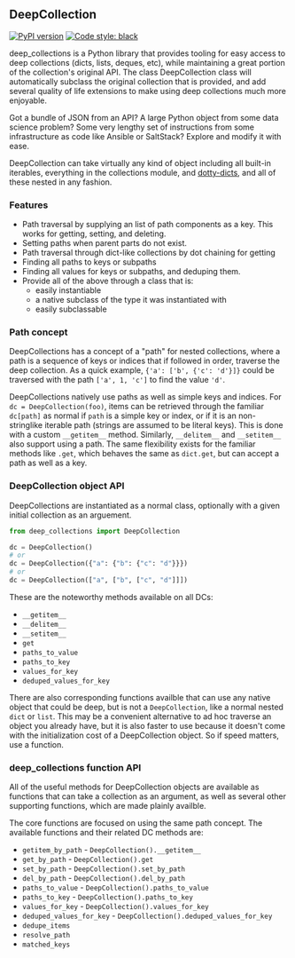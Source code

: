 ## DeepCollection

[![PyPI version](https://badge.fury.io/py/deep-collections.svg)](https://pypi.org/project/deep-collections/)
<a href="https://github.com/ambv/black"><img alt="Code style: black" src="https://img.shields.io/badge/code%20style-black-000000.svg"></a>

deep_collections is a Python library that provides tooling for easy access to deep collections (dicts, lists, deques, etc), while maintaining a great portion of the collection's original API. The class DeepCollection class will automatically subclass the original collection that is provided, and add several quality of life extensions to make using deep collections much more enjoyable.

Got a bundle of JSON from an API? A large Python object from some data science problem? Some very lengthy set of instructions from some infrastructure as code like Ansible or SaltStack? Explore and modify it with ease.

DeepCollection can take virtually any kind of object including all built-in iterables, everything in the collections module, and [dotty-dicts](https://github.com/pawelzny/dotty_dict), and all of these nested in any fashion.

### Features

- Path traversal by supplying an list of path components as a key. This works for getting, setting, and deleting.
- Setting paths when parent parts do not exist.
- Path traversal through dict-like collections by dot chaining for getting
- Finding all paths to keys or subpaths
- Finding all values for keys or subpaths, and deduping them.
- Provide all of the above through a class that is:
    - easily instantiable
    - a native subclass of the type it was instantiated with
    - easily subclassable


### Path concept

DeepCollections has a concept of a "path" for nested collections, where a path is a sequence of keys or indices that if followed in order, traverse the deep collection. As a quick example, `{'a': ['b', {'c': 'd'}]}` could be traversed with the path `['a', 1, 'c']` to find the value `'d'`.

DeepCollections natively use paths as well as simple keys and indices. For `dc = DeepCollection(foo)`, items can be retrieved through the familiar `dc[path]` as normal if `path` is a simple key or index, or if it is an non-stringlike iterable path (strings are assumed to be literal keys). This is done with a custom `__getitem__` method. Similarly, `__delitem__` and `__setitem__` also support using a path. The same flexibility exists for the familiar methods like `.get`, which behaves the same as `dict.get`, but can accept a path as well as a key.

### DeepCollection object API

DeepCollections are instantiated as a normal class, optionally with a given initial collection as an arguement.

```python
from deep_collections import DeepCollection

dc = DeepCollection()
# or
dc = DeepCollection({"a": {"b": {"c": "d"}}})
# or
dc = DeepCollection(["a", ["b", ["c", "d"]]])
```

These are the noteworthy methods available on all DCs:

- `__getitem__`
- `__delitem__`
- `__setitem__`
- `get`
- `paths_to_value`
- `paths_to_key`
- `values_for_key`
- `deduped_values_for_key`

There are also corresponding functions availble that can use any native object that could be deep, but is not a `DeepCollection`, like a normal nested `dict` or `list`. This may be a convenient alternative to ad hoc traverse an object you already have, but it is also faster to use because it doesn't come with the initialization cost of a DeepCollection object. So if speed matters, use a function.

### deep_collections function API

All of the useful methods for DeepCollection objects are available as functions that can take a collection as an argument, as well as several other supporting functions, which are made plainly availble.

The core functions are focused on using the same path concept. The available functions and their related DC methods are:

- `getitem_by_path` - `DeepCollection().__getitem__`
- `get_by_path` - `DeepCollection().get`
- `set_by_path` - `DeepCollection().set_by_path`
- `del_by_path` - `DeepCollection().del_by_path`
- `paths_to_value` - `DeepCollection().paths_to_value`
- `paths_to_key` - `DeepCollection().paths_to_key`
- `values_for_key` - `DeepCollection().values_for_key`
- `deduped_values_for_key` - `DeepCollection().deduped_values_for_key`
- `dedupe_items`
- `resolve_path`
- `matched_keys`
